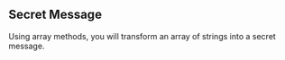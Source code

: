 ## Secret Message

Using array methods, you will transform an array of strings into a secret message.
